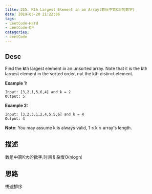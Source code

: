```yaml
---
title: 215. Kth Largest Element in an Array(数组中第K大的数字)
date: 2019-05-20 21:22:06
tags:
- LeetCode-Hard
- LeetCode-DP
categories:
- LeetCode
---
```





## Desc

Find the **k**th largest element in an unsorted array. Note that it is the kth largest element in the sorted order, not the kth distinct element.

**Example 1:**

```
Input: [3,2,1,5,6,4] and k = 2
Output: 5
```

**Example 2:**

```
Input: [3,2,3,1,2,4,5,5,6] and k = 4
Output: 4
```

**Note:** 
You may assume k is always valid, 1 ≤ k ≤ array's length.

## 描述

数组中第K大的数字,时间复杂度O(nlogn)





## 思路

快速排序

